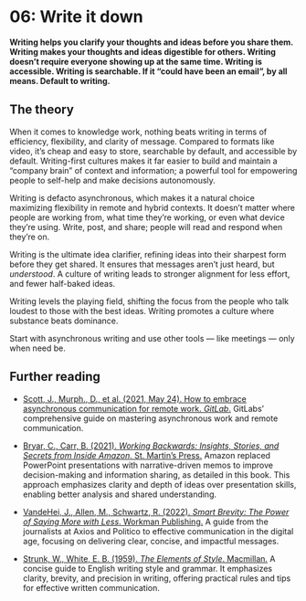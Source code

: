 # 06: Write it down

**Writing helps you clarify your thoughts and ideas before you share them. Writing makes your thoughts and ideas digestible for others. Writing doesn’t require everyone showing up at the same time. Writing is accessible. Writing is searchable. If it “could have been an email”, by all means. Default to writing.**

## The theory

When it comes to knowledge work, nothing beats writing in terms of efficiency, flexibility, and clarity of message. Compared to formats like video, it’s cheap and easy to store, searchable by default, and accessible by default. Writing-first cultures makes it far easier to build and maintain a “company brain” of context and information; a powerful tool for empowering people to self-help and make decisions autonomously.

Writing is defacto asynchronous, which makes it a natural choice maximizing flexibility in remote and hybrid contexts. It doesn’t matter where people are working from, what time they’re working, or even what device they’re using. Write, post, and share; people will read and respond when they’re on.

Writing is the ultimate idea clarifier, refining ideas into their sharpest form before they get shared. It ensures that messages aren’t just heard, but *understood*. A culture of writing leads to stronger alignment for less effort, and fewer half-baked ideas.

Writing levels the playing field, shifting the focus from the people who talk loudest to those with the best ideas. Writing promotes a culture where substance beats dominance.

Start with asynchronous writing and use other tools — like meetings — only when need be.

## Further reading

- [Scott, J., Murph., D., et al. (2021, May 24). How to embrace asynchronous communication for remote work. _GitLab_.](https://handbook.gitlab.com/handbook/company/culture/all-remote/asynchronous/)
GitLabs’ comprehensive guide on mastering asynchronous work and remote communication.

- [Bryar, C., Carr, B. (2021). _Working Backwards: Insights, Stories, and Secrets from Inside Amazon_. St. Martin’s Press.](https://lccn.loc.gov/2020037477)
Amazon replaced PowerPoint presentations with narrative-driven memos to improve decision-making and information sharing, as detailed in this book. This approach emphasizes clarity and depth of ideas over presentation skills, enabling better analysis and shared understanding.

- [VandeHei, J., Allen, M., Schwartz, R. (2022). _Smart Brevity: The Power of Saying More with Less_. Workman Publishing.](https://lccn.loc.gov/2022045170)
A guide from the journalists at Axios and Politico to effective communication in the digital age, focusing on delivering clear, concise, and impactful messages.

- [Strunk, W., White, E. B. (1959). _The Elements of Style_. Macmillan.](https://lccn.loc.gov/59009950)
A concise guide to English writing style and grammar. It emphasizes clarity, brevity, and precision in writing, offering practical rules and tips for effective written communication.
